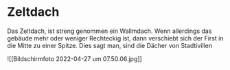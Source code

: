 # Zeltdach

Das Zeltdach, ist streng genommen ein Wallmdach. Wenn allerdings das gebäude mehr oder weniger Rechteckig ist, dann verschiebt sich der First in die Mitte zu einer Spitze. Dies sagt man, sind die Dächer von Stadtivillen


![[Bildschirmfoto 2022-04-27 um 07.50.06.jpg]]